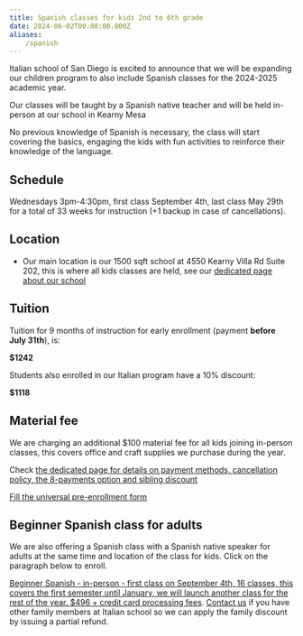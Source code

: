 ```yaml
---
title: Spanish classes for kids 2nd to 6th grade
date: 2024-06-02T00:00:00.000Z
aliases:
    /spanish
---
```


Italian school of San Diego is excited to announce that we will be expanding our children program to also include Spanish classes for the 2024-2025 academic year.

Our classes will be taught by a Spanish native teacher and will be held in-person at our school in Kearny Mesa

No previous knowledge of Spanish is necessary, the class will start covering the basics, engaging the kids with fun activities to reinforce their knowledge of the language.

## Schedule

Wednesdays 3pm-4:30pm, first class September 4th, last class May 29th for a total of 33 weeks for instruction (+1 backup in case of cancellations).

## Location

* Our main location is our 1500 sqft school at 4550 Kearny Villa Rd Suite 202, this is where all kids classes are held, see our [dedicated page about our school](/location)

## Tuition

Tuition for 9 months of instruction for early enrollment (payment **before July 31th**), is:

**$1242**

Students also enrolled in our Italian program have a 10% discount:

**$1118**

## Material fee

We are charging an additional $100 material fee for all kids joining in-person classes, this covers office and craft supplies we purchase during the year.

Check [the dedicated page for details on payment methods, cancellation policy, the 8-payments option and sibling discount](/tuition-payment)

<div class="tc">
<a href="https://docs.google.com/forms/d/e/1FAIpQLSd4sac0Y2wdTd9gm2AF1Y9uuVPPyJzHfHEphJPA1iYPkrP43g/viewform?usp=sf_link" class="btn raise">Fill the universal pre-enrollment form</a>
</div>

## Beginner Spanish class for adults

We are also offering a Spanish class with a Spanish native speaker for adults at the same time and location of the class for kids. Click on the paragraph below to enroll.

[Beginner Spanish - in-person - first class on September 4th, 16 classes, this covers the first semester until January, we will launch another class for the rest of the year. $496 + credit card processing fees](https://link.waveapps.com/9twdc8-bu2wun).
[Contact us](/contact) if you have other family members at Italian school so we can apply the family discount by issuing a partial refund.
